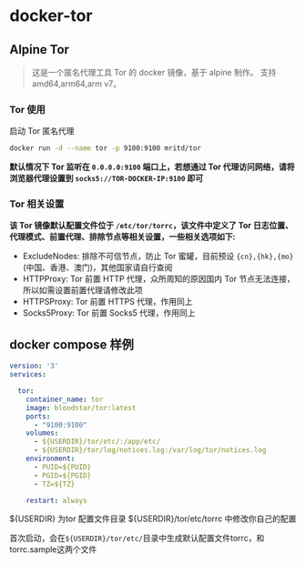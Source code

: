 # docker-tor

## Alpine Tor

> 这是一个匿名代理工具 Tor 的 docker 镜像，基于 alpine 制作。 支持amd64,arm64,arm v7。


### Tor 使用

启动 Tor 匿名代理

``` sh
docker run -d --name tor -p 9100:9100 mritd/tor
```

**默认情况下 Tor 监听在 `0.0.0.0:9100` 端口上，若想通过 Tor 代理访问网络，请将浏览器代理设置到 `socks5://TOR-DOCKER-IP:9100` 即可**


### Tor 相关设置

**该 Tor 镜像默认配置文件位于 `/etc/tor/torrc`，该文件中定义了 Tor 日志位置、代理模式、前置代理、排除节点等相关设置，一些相关选项如下:**

- ExcludeNodes: 排除不可信节点，防止 Tor 蜜罐，目前预设 `{cn},{hk},{mo}` (中国、香港、澳门)，其他国家请自行查阅
- HTTPProxy: Tor 前置 HTTP 代理，众所周知的原因国内 Tor 节点无法连接，所以如需设置前置代理请修改此项
- HTTPSProxy: Tor 前置 HTTPS 代理，作用同上
- Socks5Proxy: Tor 前置 Socks5 代理，作用同上

## docker compose 样例

```yaml
version: '3'
services:

  tor:
    container_name: tor
    image: bloodstar/tor:latest
    ports:
      - "9100:9100"
    volumes:
      - ${USERDIR}/tor/etc/:/app/etc/
      - ${USERDIR}/tor/log/notices.log:/var/log/tor/notices.log
    environment:
      - PUID=${PUID}
      - PGID=${PGID}
      - TZ=${TZ}

    restart: always

```

${USERDIR} 为tor 配置文件目录
${USERDIR}/tor/etc/torrc 中修改你自己的配置

首次启动，会在`${USERDIR}/tor/etc/`目录中生成默认配置文件torrc，和torrc.sample这两个文件
